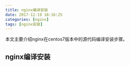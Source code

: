 ```yaml
---
title: nginx编译安装
date: 2017-12-19 16:16:25
categories: [nginx]
tags: [nginx安装]
---
```


本文主要介绍nginx在centos7版本中的源代码编译安装步骤。

<!-- more -->

## nginx编译安装
